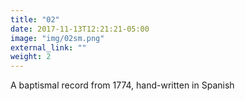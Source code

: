 ```yaml
---
title: "02"
date: 2017-11-13T12:21:21-05:00
image: "img/02sm.png"
external_link: ""
weight: 2
---
```


A baptismal record from 1774, hand-written in Spanish